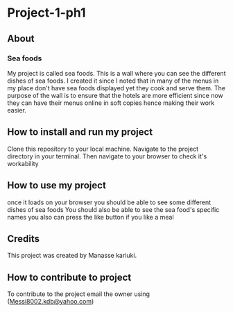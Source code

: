 # Project-1-ph1

## About

### Sea foods
My project is called sea foods.
This is a wall where you can see the different dishes of sea foods.
I created it since I noted that in many of the menus in my place don't have sea foods displayed yet they cook and serve them.
The purpose of the wall is to ensure that the hotels are more efficient since now they can have their menus online in soft copies hence making their work easier.

## How to install and run my project
Clone this repository to your local machine.
Navigate to the project directory in your terminal.
Then navigate to your browser to check it's workability

## How to use my project
once it loads on your browser you should be able to see some different dishes of sea foods
You should also be able to see the sea food's specific names 
you also can press the like button if you like a meal

## Credits
This project was created by Manasse kariuki.
## How to contribute to project
To contribute to the project email the owner using (Messi8002.kdb@yahoo.com)
